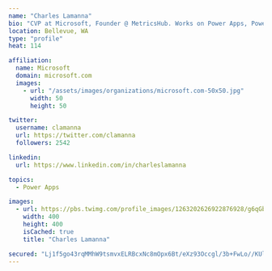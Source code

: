 ```yaml
---
name: "Charles Lamanna"
bio: "CVP at Microsoft, Founder @ MetricsHub. Works on Power Apps, Power Automate, Power Virtual Agent, Common Data Service and Dynamics 365."
location: Bellevue, WA
type: "profile"
heat: 114

affiliation:
  name: Microsoft
  domain: microsoft.com
  images:
    - url: "/assets/images/organizations/microsoft.com-50x50.jpg"
      width: 50
      height: 50

twitter:
  username: clamanna
  url: https://twitter.com/clamanna
  followers: 2542

linkedin:
  url: https://www.linkedin.com/in/charleslamanna

topics:
  - Power Apps

images:
  - url: https://pbs.twimg.com/profile_images/1263202626922876928/g6qGbHZ-_400x400.jpg
    width: 400
    height: 400
    isCached: true
    title: "Charles Lamanna"

secured: "Lj1f5go43rqMMhW9tsmvxELRBcxNc8mOpx6Bt/eXz93Occgl/3b+FwLo//KUl5I8UvXFIj0SELS0+PK73H8NABZbxY5d3MLmLGqAzOmqe6qPb0K4T7t4O16ExMjk8cp3U0yPGWTRSCExrh96yFXoLKTZ8wGy/p9FtdCjEmNAKn/+ydPVs2L6D5BKEqznWIgn4l5Z3kkIhVrH4ta9rorLBrk1p663or790KRJOeU4wq5Q0M/b54HbPXiCE6QJn4/xo8sNuCc7wB6xKsnzWlViQXTbUavyv5vzJbBCy1tNaVOK4fAP3UHG0PaSy394qG8yzPQlXBLNf+CJLDMk3j2WXxcULxWDv/QoO8pvNG60n7yyU3qIzolyAM6W4ZfFdJQZsqTHD3lCDpG66XGddiKQDWBshXBJAkLfhPePIThvVXo=;5JABJKylj4oXC0ma03wQcw=="
---
```


